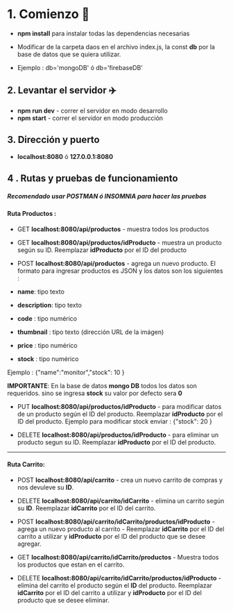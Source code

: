 # 1. Comienzo :beginner:

- **npm install** para instalar todas las dependencias necesarias

- Modificar de la carpeta daos en el archivo index.js, la const **db** por la base de datos que se quiera utilizar.
- Ejemplo : db='mongoDB' ó db='firebaseDB'

## 2. Levantar el servidor :airplane:

- **npm run dev** - correr el servidor en modo desarrollo
- **npm start** - correr el servidor en modo producción

## 3. Dirección y puerto

- **localhost:8080** ó **127.0.0.1:8080**

## 4 . Rutas y pruebas de funcionamiento

##### Recomendado usar POSTMAN ó INSOMNIA para hacer las pruebas

#### Ruta Productos :

- GET **localhost:8080/api/productos** - muestra todos los productos

- GET **localhost:8080/api/productos/idProducto** - muestra un producto según su ID. Reemplazar **idProducto** por el ID del producto

- POST **localhost:8080/api/productos** - agrega un nuevo producto. El formato para ingresar productos es JSON y los datos son los siguientes :

- **name**: tipo texto
- **description**: tipo texto
- **code** : tipo numérico
- **thumbnail** : tipo texto (dirección URL de la imágen)
- **price** : tipo numérico
- **stock** : tipo numérico

Ejemplo : {"name":"monitor","stock": 10 }

**IMPORTANTE**: En la base de datos **mongo DB** todos los datos son requeridos. sino se ingresa **stock** su valor por defecto sera **0**

- PUT **localhost:8080/api/productos/idProducto** - para modificar datos de un producto según el ID del producto. Reemplazar **idProducto** por el ID del producto. Ejemplo para modificar stock enviar : {"stock": 20 }

- DELETE **localhost:8080/api/productos/idProducto** - para eliminar un producto segun su ID. Reemplazar **idProducto** por el ID del producto.

---

#### Ruta Carrito:

- POST **localhost:8080/api/carrito** - crea un nuevo carrito de compras y nos devuleve su **ID**.

- DELETE **localhost:8080/api/carrito/idCarrito** - elimina un carrito según su **ID**.
  Reemplazar **idCarrito** por el ID del carrito.

- POST **localhost:8080/api/carrito/idCarrito/productos/idProducto** - agrega un nuevo producto al carrito - Reemplazar **idCarrito** por el ID del carrito a utilizar y **idProducto** por el ID del producto que se desee agregar.

- GET **localhost:8080/api/carrito/idCarrito/productos** - Muestra todos los productos que estan en el carrito.

- DELETE **localhost:8080/api/carrito/idCarrito/productos/idProducto** - elimina del carrito el producto según el **ID** del producto. Reemplazar **idCarrito** por el ID del carrito a utilizar y **idProducto** por el ID del producto que se desee eliminar.

